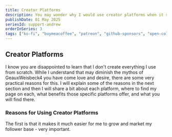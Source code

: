 ```yaml
---
title: Creator Platforms
description: You may wonder why I would use creator platforms when it seems like I can create everything myself as a software developer, but they actually are a great way to grow your follower base as a creator - learn why here.
publishDate: 01 May 2025
seriesId: support-andrew
orderInSeries: 3
tags: ["ko-fi", "buymeacoffee", "patreon", "github-sponsors", "open-collective"]
---
```


## Creator Platforms

I know you are disappointed to learn that I don't create everything I use from scratch. While I understand that may diminish the mythos of GeauxWeisbeck4 you have come love and desire, there are some very practical reasons for this. I will explain some of the reasons in the next section and then I will share a bit about each platform, where to find my page on each, what benefits those specific platforms offer, and what you will find there.

### Reasons for Using Creator Platforms

The first is that it makes it much easier for me to grow and market my follower base - very important.